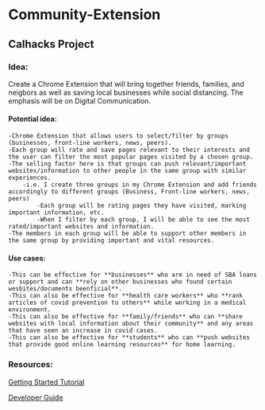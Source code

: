 # Community-Extension

## Calhacks Project

### Idea: 
Create a Chrome Extension that will bring together friends, families, and neigbors as well as saving local businesses while social distancing. 
The emphasis will be on Digital Communication. 

#### Potential idea:
    -Chrome Extension that allows users to select/filter by groups (businesses, front-line workers, news, peers).
    -Each group will rate and save pages relevant to their interests and the user can filter the most popular pages visited by a chosen group.
    -The selling factor here is that groups can push relevant/important websites/information to other people in the same group with similar experiences.
        -i.e. I create three groups in my Chrome Extension and add friends accordingly to different groups (Business, Front-line workers, news, peers)
            -Each group will be rating pages they have visited, marking important information, etc.
            -When I filter by each group, I will be able to see the most rated/important websites and information.
    -The members in each group will be able to support other members in the same group by providing important and vital resources. 

#### Use cases:
    -This can be effective for **businesses** who are in need of SBA loans or support and can **rely on other businesses who found certain wesbites/documents beenficial**.
    -This can also be effective for **health care workers** who **rank articles of covid prevention to others** while working in a medical environment. 
    -This can also be effective for **family/friends** who can **share websites with local information about their community** and any areas that have seen an increase in covid cases.
    -This can also be effective for **students** who can **push websites that provide good online learning resources** for home learning.

### Resources:

[Getting Started Tutorial](https://developer.chrome.com/extensions/getstarted)

[Developer Guide](https://developer.chrome.com/extensions/devguide)